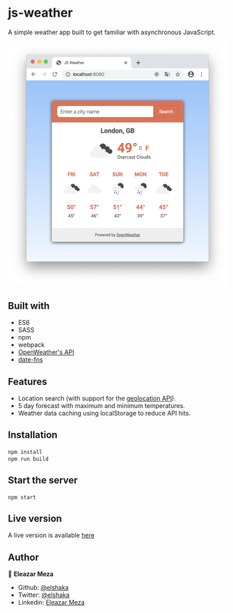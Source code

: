 
# js-weather
A simple weather app built to get familiar with asynchronous JavaScript.

![screenshot](./screenshot.png)

## Built with

- ES6
- SASS
- npm
- webpack
- [OpenWeather's API](https://openweathermap.org/api)
- [date-fns](https://date-fns.org)

## Features

- Location search (with support for the [geolocation API](https://developer.mozilla.org/en-US/docs/Web/API/Geolocation#Browser_compatibility)).
- 5 day forecast with maximum and minimum temperatures.
- Weather data caching using localStorage to reduce API hits.

## Installation

```
npm install
npm run build
```

## Start the server

```
npm start
```

## Live version

A live version is available [here](https://raw.githack.com/elshaka/js-weather/development/dist/index.html)


## Author

👤 **Eleazar Meza**

- Github: [@elshaka](https://github.com/elshaka)
- Twitter: [@elshaka](https://twitter.com/elshaka)
- Linkedin: [Eleazar Meza](https://www.linkedin.com/in/elshaka/)
